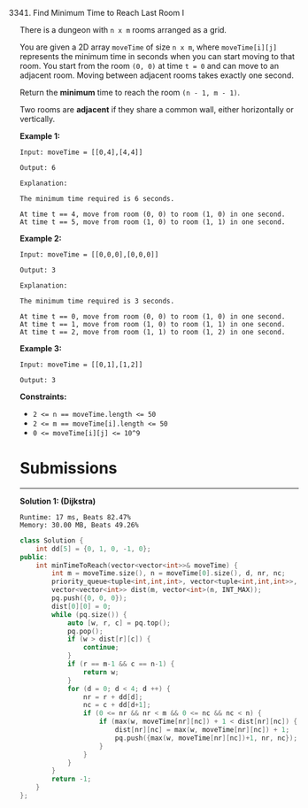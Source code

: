 3341. Find Minimum Time to Reach Last Room I

There is a dungeon with `n x m` rooms arranged as a grid.

You are given a 2D array `moveTime` of size `n x m`, where `moveTime[i][j]` represents the minimum time in seconds when you can start moving to that room. You start from the room `(0, 0)` at time `t = 0` and can move to an adjacent room. Moving between adjacent rooms takes exactly one second.

Return the **minimum** time to reach the room `(n - 1, m - 1)`.

Two rooms are **adjacent** if they share a common wall, either horizontally or vertically.

 

**Example 1:**
```
Input: moveTime = [[0,4],[4,4]]

Output: 6

Explanation:

The minimum time required is 6 seconds.

At time t == 4, move from room (0, 0) to room (1, 0) in one second.
At time t == 5, move from room (1, 0) to room (1, 1) in one second.
```

**Example 2:**
```
Input: moveTime = [[0,0,0],[0,0,0]]

Output: 3

Explanation:

The minimum time required is 3 seconds.

At time t == 0, move from room (0, 0) to room (1, 0) in one second.
At time t == 1, move from room (1, 0) to room (1, 1) in one second.
At time t == 2, move from room (1, 1) to room (1, 2) in one second.
```

**Example 3:**
```
Input: moveTime = [[0,1],[1,2]]

Output: 3
```
 

**Constraints:**

* `2 <= n == moveTime.length <= 50`
* `2 <= m == moveTime[i].length <= 50`
* `0 <= moveTime[i][j] <= 10^9`

# Submissions
---
**Solution 1: (Dijkstra)**
```
Runtime: 17 ms, Beats 82.47%
Memory: 30.00 MB, Beats 49.26%
```
```c++
class Solution {
    int dd[5] = {0, 1, 0, -1, 0};
public:
    int minTimeToReach(vector<vector<int>>& moveTime) {
        int m = moveTime.size(), n = moveTime[0].size(), d, nr, nc;
        priority_queue<tuple<int,int,int>, vector<tuple<int,int,int>>, greater<>> pq;
        vector<vector<int>> dist(m, vector<int>(n, INT_MAX));
        pq.push({0, 0, 0});
        dist[0][0] = 0;
        while (pq.size()) {
            auto [w, r, c] = pq.top();
            pq.pop();
            if (w > dist[r][c]) {
                continue;
            }
            if (r == m-1 && c == n-1) {
                return w;
            }
            for (d = 0; d < 4; d ++) {
                nr = r + dd[d];
                nc = c + dd[d+1];
                if (0 <= nr && nr < m && 0 <= nc && nc < n) {
                    if (max(w, moveTime[nr][nc]) + 1 < dist[nr][nc]) {
                        dist[nr][nc] = max(w, moveTime[nr][nc]) + 1;
                        pq.push({max(w, moveTime[nr][nc])+1, nr, nc});
                    }
                }
            }
        }
        return -1;
    }
};
```
